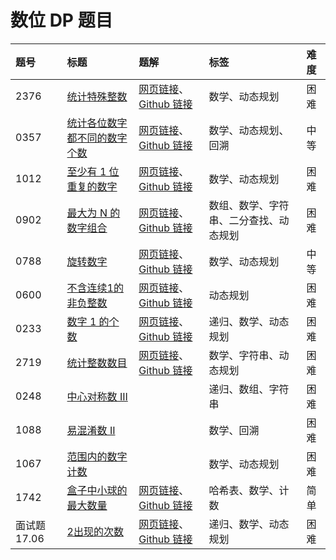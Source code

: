 # 数位 DP 题目

| 题号 | 标题 | 题解 | 标签 | 难度 |
| :------ | :------ | :------ | :------ | :------ |
| 2376 | [统计特殊整数](https://leetcode.cn/problems/count-special-integers/) | [网页链接](https://datawhalechina.github.io/leetcode-notes/#/solutions/2376)、[Github 链接](https://github.com/datawhalechina/leetcode-notes/blob/main/docs/solutions/2376.md) | 数学、动态规划 | 困难 |
| 0357 | [统计各位数字都不同的数字个数](https://leetcode.cn/problems/count-numbers-with-unique-digits/) | [网页链接](https://datawhalechina.github.io/leetcode-notes/#/solutions/0357)、[Github 链接](https://github.com/datawhalechina/leetcode-notes/blob/main/docs/solutions/0357.md) | 数学、动态规划、回溯 | 中等 |
| 1012 | [至少有 1 位重复的数字](https://leetcode.cn/problems/numbers-with-repeated-digits/) | [网页链接](https://datawhalechina.github.io/leetcode-notes/#/solutions/1012)、[Github 链接](https://github.com/datawhalechina/leetcode-notes/blob/main/docs/solutions/1012.md) | 数学、动态规划 | 困难 |
| 0902 | [最大为 N 的数字组合](https://leetcode.cn/problems/numbers-at-most-n-given-digit-set/) | [网页链接](https://datawhalechina.github.io/leetcode-notes/#/solutions/0902)、[Github 链接](https://github.com/datawhalechina/leetcode-notes/blob/main/docs/solutions/0902.md) | 数组、数学、字符串、二分查找、动态规划 | 困难 |
| 0788 | [旋转数字](https://leetcode.cn/problems/rotated-digits/) | [网页链接](https://datawhalechina.github.io/leetcode-notes/#/solutions/0788)、[Github 链接](https://github.com/datawhalechina/leetcode-notes/blob/main/docs/solutions/0788.md) | 数学、动态规划 | 中等 |
| 0600 | [不含连续1的非负整数](https://leetcode.cn/problems/non-negative-integers-without-consecutive-ones/) | [网页链接](https://datawhalechina.github.io/leetcode-notes/#/solutions/0600)、[Github 链接](https://github.com/datawhalechina/leetcode-notes/blob/main/docs/solutions/0600.md) | 动态规划 | 困难 |
| 0233 | [数字 1 的个数](https://leetcode.cn/problems/number-of-digit-one/) | [网页链接](https://datawhalechina.github.io/leetcode-notes/#/solutions/0233)、[Github 链接](https://github.com/datawhalechina/leetcode-notes/blob/main/docs/solutions/0233.md) | 递归、数学、动态规划 | 困难 |
| 2719 | [统计整数数目](https://leetcode.cn/problems/count-of-integers/) | [网页链接](https://datawhalechina.github.io/leetcode-notes/#/solutions/2719)、[Github 链接](https://github.com/datawhalechina/leetcode-notes/blob/main/docs/solutions/2719.md) | 数学、字符串、动态规划 | 困难 |
| 0248 | [中心对称数 III](https://leetcode.cn/problems/strobogrammatic-number-iii/) |  | 递归、数组、字符串 | 困难 |
| 1088 | [易混淆数 II](https://leetcode.cn/problems/confusing-number-ii/) |  | 数学、回溯 | 困难 |
| 1067 | [范围内的数字计数](https://leetcode.cn/problems/digit-count-in-range/) |  | 数学、动态规划 | 困难 |
| 1742 | [盒子中小球的最大数量](https://leetcode.cn/problems/maximum-number-of-balls-in-a-box/) | [网页链接](https://datawhalechina.github.io/leetcode-notes/#/solutions/1742)、[Github 链接](https://github.com/datawhalechina/leetcode-notes/blob/main/docs/solutions/1742.md) | 哈希表、数学、计数 | 简单 |
| 面试题 17.06 | [2出现的次数](https://leetcode.cn/problems/number-of-2s-in-range-lcci/) | [网页链接](https://datawhalechina.github.io/leetcode-notes/#/solutions/Interview-17.06)、[Github 链接](https://github.com/datawhalechina/leetcode-notes/blob/main/docs/solutions/Interview-17.06.md) | 递归、数学、动态规划 | 困难 |

